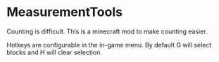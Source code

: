 # MeasurementTools

Counting is difficult. This is a minecraft mod to make counting easier.

Hotkeys are configurable in the in-game menu. By default G will select blocks and H will clear selection.